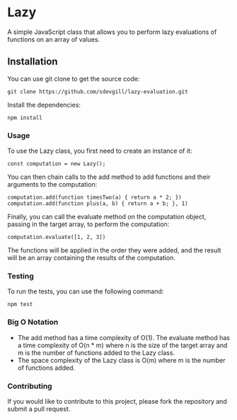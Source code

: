 # Lazy

A simple JavaScript class that allows you to perform lazy evaluations of functions on an array of values.

## Installation

You can use git clone to get the source code:

```
git clone https://github.com/sdevgill/lazy-evaluation.git
```

Install the dependencies:

```
npm install
```


### Usage

To use the Lazy class, you first need to create an instance of it:

```
const computation = new Lazy();
```

You can then chain calls to the add method to add functions and their arguments to the computation:

```
computation.add(function timesTwo(a) { return a * 2; })
computation.add(function plus(a, b) { return a + b; }, 1)
```

Finally, you can call the evaluate method on the computation object, passing in the target array, to perform the computation:

```
computation.evaluate([1, 2, 3])
```

The functions will be applied in the order they were added, and the result will be an array containing the results of the computation.

### Testing

To run the tests, you can use the following command:

```
npm test
```


### Big O Notation

* The add method has a time complexity of O(1).
The evaluate method has a time complexity of O(n * m) where n is the size of the target array and m is the number of functions added to the Lazy class.
* The space complexity of the Lazy class is O(m) where m is the number of functions added.

### Contributing

If you would like to contribute to this project, please fork the repository and submit a pull request.

